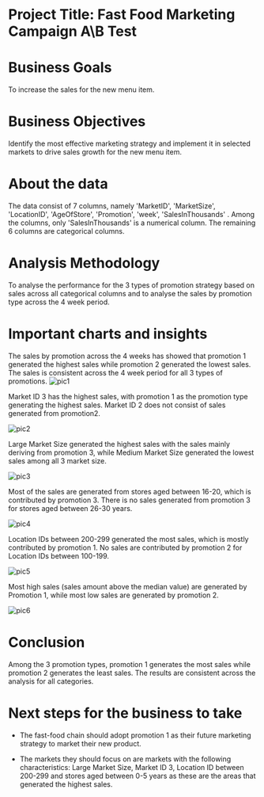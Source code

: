 # Project Title: Fast Food Marketing Campaign A\B Test

# Business Goals
To increase the sales for the new menu item.

# Business Objectives
Identify the most effective marketing strategy and implement it in selected markets to drive sales growth for the new menu item.

# About the data
The data consist of 7 columns, namely 'MarketID', 'MarketSize', 'LocationID', 'AgeOfStore', 'Promotion', 'week', 'SalesInThousands' . Among the columns, only 'SalesInThousands' is a numerical column. The remaining 6 columns are categorical columns.

# Analysis Methodology
To analyse the performance for the 3 types of promotion strategy based on sales across all categorical columns and to analyse the sales by promotion type across the 4 week period.

# Important charts and insights
The sales by promotion across the 4 weeks has showed that promotion 1 generated the highest sales while promotion 2 generated the lowest sales. The sales is consistent across the 4 week period for all 3 types of promotions.
 ![pic1](https://github.com/haiilingg/Business-Analytics-KYDP/assets/130296433/642aaae6-565f-41e2-9c1f-16788ec9088c)


Market ID 3 has the highest sales, with promotion 1 as the promotion type generating the highest sales. Market ID 2 does not consist of sales generated from promotion2.

 ![pic2](https://github.com/haiilingg/Business-Analytics-KYDP/assets/130296433/9e308697-7079-4d0b-a074-0ef6705bc630)


Large Market Size generated the highest sales with the sales mainly deriving from promotion 3, while Medium Market Size generated the lowest sales among all 3 market size.

 ![pic3](https://github.com/haiilingg/Business-Analytics-KYDP/assets/130296433/0732f533-0311-4bd6-be86-ff12ef105596)


Most of the sales are generated from stores aged between 16-20, which is contributed by promotion 3. There is no sales generated from promotion 3 for stores aged between 26-30 years.

![pic4](https://github.com/haiilingg/Business-Analytics-KYDP/assets/130296433/3c944c76-4d7b-4c2d-a57c-65cd89a6c8ee)

Location IDs between 200-299 generated the most sales, which is mostly contributed by promotion 1. No sales are contributed by promotion 2 for Location IDs between 100-199.

 ![pic5](https://github.com/haiilingg/Business-Analytics-KYDP/assets/130296433/cbf3f8ab-b6e1-407c-80eb-c94f3659fe0d)


Most high sales (sales amount above the median value) are generated by Promotion 1, while most low sales are generated by promotion 2.

 ![pic6](https://github.com/haiilingg/Business-Analytics-KYDP/assets/130296433/b2359ca8-fec1-42ab-a39c-349eacd81817)


# Conclusion
Among the 3 promotion types, promotion 1 generates the most sales while promotion 2 generates the least sales. The results are consistent across the analysis for all categories.

# Next steps for the business to take
- The fast-food chain should adopt promotion 1 as their future marketing strategy to market their new product. 

- The markets they should focus on are markets with the following characteristics: Large Market Size, Market ID 3, Location ID between 200-299 and stores aged between 0-5 years as these are the areas that generated the highest sales.

